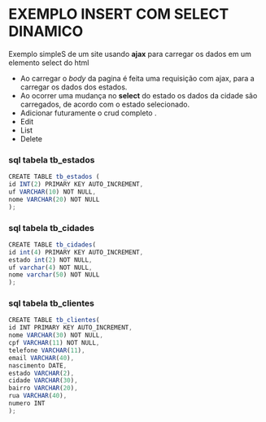 # EXEMPLO INSERT COM SELECT DINAMICO

Exemplo simpleS de um site usando **ajax** para carregar os dados em
um elemento select do html

- Ao carregar o _body_ da pagina é feita uma requisição com ajax, para a
  carregar os dados dos estados.
- Ao ocorrer uma mudança no **select** do estado os dados da cidade são carregados,
  de acordo com o estado selecionado.
- Adicionar futuramente o crud completo .
- Edit
- List
- Delete

### sql tabela tb_estados

```javascript
CREATE TABLE tb_estados (
id INT(2) PRIMARY KEY AUTO_INCREMENT,
uf VARCHAR(10) NOT NULL,
nome VARCHAR(20) NOT NULL
);
```

### sql tabela tb_cidades

```javascript
CREATE TABLE tb_cidades(
id int(4) PRIMARY KEY AUTO_INCREMENT,
estado int(2) NOT NULL,
uf varchar(4) NOT NULL,
nome varchar(50) NOT NULL
);
```

### sql tabela tb_clientes

```javascript
CREATE TABLE tb_clientes(
id INT PRIMARY KEY AUTO_INCREMENT,
nome VARCHAR(30) NOT NULL,
cpf VARCHAR(11) NOT NULL,
telefone VARCHAR(11),
email VARCHAR(40),
nascimento DATE,
estado VARCHAR(2),
cidade VARCHAR(30),
bairro VARCHAR(20),
rua VARCHAR(40),
numero INT
);

```
